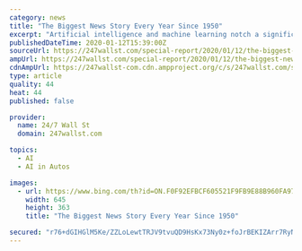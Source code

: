 ```yaml
---
category: news
title: "The Biggest News Story Every Year Since 1950"
excerpt: "Artificial intelligence and machine learning notch a significant victory in 1997 ... including YouTube, autonomous-car development company Waymo, and X, the company’s research and development division. In order to get Yugoslav forces out of Kosovo during the Kosovo War, NATO forces initiate their first-ever military campaign against the ..."
publishedDateTime: 2020-01-12T15:39:00Z
sourceUrl: https://247wallst.com/special-report/2020/01/12/the-biggest-news-story-every-year-since-1950/7/
ampUrl: https://247wallst.com/special-report/2020/01/12/the-biggest-news-story-every-year-since-1950/amp/
cdnAmpUrl: https://247wallst-com.cdn.ampproject.org/c/s/247wallst.com/special-report/2020/01/12/the-biggest-news-story-every-year-since-1950/amp/
type: article
quality: 44
heat: 44
published: false

provider:
  name: 24/7 Wall St
  domain: 247wallst.com

topics:
  - AI
  - AI in Autos

images:
  - url: https://www.bing.com/th?id=ON.F0F92EFBCF605521F9FB9E88B960FA97
    width: 645
    height: 363
    title: "The Biggest News Story Every Year Since 1950"

secured: "r76+dGIHGlM5Ke/ZZLoLewtTRJV9tvuQD9HsKx73Ny0z+foJrBEKIZArr7RyNsOD5a/tzgGbMyAP7ajS9kGo9jhS7YI+ouHeXsbMMs2ponTTaWhBLHxkn/HDCRRLZ3nzUqX08icwNZykFKqojLoeYlrzz5V5CXh3tIpxv3Q/kvTeNPZtfKE57LBeVcgaG+2o5n0QehlD7Uf/IsFhp8cXu0FI5WfsD+jo56r/UbP0L13lo5g80OGib2UtvqIuLn8s20MR6htJhYo8u+0X+TfXVA==;oWykH9HgArkPaQi47iu8UA=="
---
```


